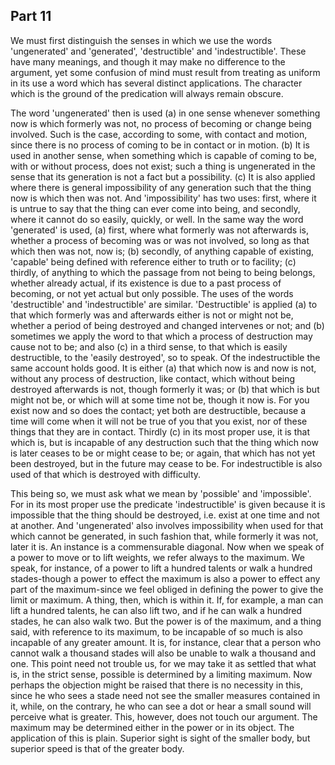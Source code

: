 ## Part 11

We must first distinguish the senses in which we use the words 'ungenerated' and 'generated', 'destructible' and 'indestructible'.
These have many meanings, and though it may make no difference to the argument, yet some confusion of mind must result from treating as uniform in its use a word which has several distinct applications.
The character which is the ground of the predication will always remain obscure.

The word 'ungenerated' then is used (a) in one sense whenever something now is which formerly was not, no process of becoming or change being involved.
Such is the case, according to some, with contact and motion, since there is no process of coming to be in contact or in motion.
(b) It is used in another sense, when something which is capable of coming to be, with or without process, does not exist; such a thing is ungenerated in the sense that its generation is not a fact but a possibility.
(c) It is also applied where there is general impossibility of any generation such that the thing now is which then was not.
And 'impossibility' has two uses: first, where it is untrue to say that the thing can ever come into being, and secondly, where it cannot do so easily, quickly, or well.
In the same way the word 'generated' is used, (a) first, where what formerly was not afterwards is, whether a process of becoming was or was not involved, so long as that which then was not, now is; (b) secondly, of anything capable of existing, 'capable' being defined with reference either to truth or to facility; (c) thirdly, of anything to which the passage from not being to being belongs, whether already actual, if its existence is due to a past process of becoming, or not yet actual but only possible.
The uses of the words 'destructible' and 'indestructible' are similar.
'Destructible' is applied (a) to that which formerly was and afterwards either is not or might not be, whether a period of being destroyed and changed intervenes or not; and (b) sometimes we apply the word to that which a process of destruction may cause not to be; and also (c) in a third sense, to that which is easily destructible, to the 'easily destroyed', so to speak.
Of the indestructible the same account holds good.
It is either (a) that which now is and now is not, without any process of destruction, like contact, which without being destroyed afterwards is not, though formerly it was; or (b) that which is but might not be, or which will at some time not be, though it now is.
For you exist now and so does the contact; yet both are destructible, because a time will come when it will not be true of you that you exist, nor of these things that they are in contact.
Thirdly (c) in its most proper use, it is that which is, but is incapable of any destruction such that the thing which now is later ceases to be or might cease to be; or again, that which has not yet been destroyed, but in the future may cease to be.
For indestructible is also used of that which is destroyed with difficulty.

This being so, we must ask what we mean by 'possible' and 'impossible'.
For in its most proper use the predicate 'indestructible' is given because it is impossible that the thing should be destroyed, i.e.
exist at one time and not at another.
And 'ungenerated' also involves impossibility when used for that which cannot be generated, in such fashion that, while formerly it was not, later it is.
An instance is a commensurable diagonal.
Now when we speak of a power to move or to lift weights, we refer always to the maximum.
We speak, for instance, of a power to lift a hundred talents or walk a hundred stades-though a power to effect the maximum is also a power to effect any part of the maximum-since we feel obliged in defining the power to give the limit or maximum.
A thing, then, which is within it.
If, for example, a man can lift a hundred talents, he can also lift two, and if he can walk a hundred stades, he can also walk two.
But the power is of the maximum, and a thing said, with reference to its maximum, to be incapable of so much is also incapable of any greater amount.
It is, for instance, clear that a person who cannot walk a thousand stades will also be unable to walk a thousand and one.
This point need not trouble us, for we may take it as settled that what is, in the strict sense, possible is determined by a limiting maximum.
Now perhaps the objection might be raised that there is no necessity in this, since he who sees a stade need not see the smaller measures contained in it, while, on the contrary, he who can see a dot or hear a small sound will perceive what is greater.
This, however, does not touch our argument.
The maximum may be determined either in the power or in its object.
The application of this is plain.
Superior sight is sight of the smaller body, but superior speed is that of the greater body.


